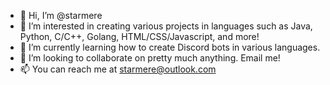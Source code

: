 - 👋 Hi, I’m @starmere
- 👀 I’m interested in creating various projects in languages such as Java, Python, C/C++, Golang, HTML/CSS/Javascript, and more!
- 🌱 I’m currently learning how to create Discord bots in various languages.
- 💞️ I’m looking to collaborate on pretty much anything. Email me!
- 📫 You can reach me at starmere@outlook.com

